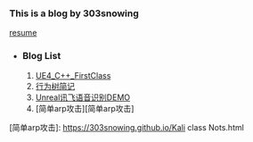### This is a blog by 303snowing
[resume][resume]
* ### Blog List

	1. [UE4_C++_FirstClass][UE4_C++_FirstClass]
	2. [行为树简记][行为树简记]
	3. [Unreal讯飞语音识别DEMO][Unreal讯飞语音识别DEMO]
	4. [简单arp攻击][简单arp攻击]



<!-- Links -->
[resume]: https://303snowing.github.io/resume/resume.html
[UE4_C++_FirstClass]: https://303snowing.github.io/UE4_C++_FirstClass.html
[行为树简记]: https://303snowing.github.io/行为树简记.html
[Unreal讯飞语音识别DEMO]: https://303snowing.github.io/UnrealXunFeiSpeech.html
[简单arp攻击]: https://303snowing.github.io/Kali class Nots.html

